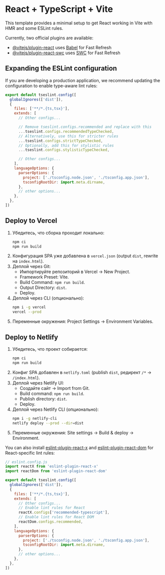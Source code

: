 # React + TypeScript + Vite

This template provides a minimal setup to get React working in Vite with HMR and some ESLint rules.

Currently, two official plugins are available:

- [@vitejs/plugin-react](https://github.com/vitejs/vite-plugin-react/blob/main/packages/plugin-react) uses [Babel](https://babeljs.io/) for Fast Refresh
- [@vitejs/plugin-react-swc](https://github.com/vitejs/vite-plugin-react/blob/main/packages/plugin-react-swc) uses [SWC](https://swc.rs/) for Fast Refresh

## Expanding the ESLint configuration

If you are developing a production application, we recommend updating the configuration to enable type-aware lint rules:

```js
export default tseslint.config([
  globalIgnores(['dist']),
  {
    files: ['**/*.{ts,tsx}'],
    extends: [
      // Other configs...

      // Remove tseslint.configs.recommended and replace with this
      ...tseslint.configs.recommendedTypeChecked,
      // Alternatively, use this for stricter rules
      ...tseslint.configs.strictTypeChecked,
      // Optionally, add this for stylistic rules
      ...tseslint.configs.stylisticTypeChecked,

      // Other configs...
    ],
    languageOptions: {
      parserOptions: {
        project: ['./tsconfig.node.json', './tsconfig.app.json'],
        tsconfigRootDir: import.meta.dirname,
      },
      // other options...
    },
  },
])
```

## Deploy to Vercel

1. Убедитесь, что сборка проходит локально:
   ```bash
   npm ci
   npm run build
   ```
2. Конфигурация SPA уже добавлена в `vercel.json` (output `dist`, rewrite на `index.html`).
3. Деплой через Git:
   - Импортируйте репозиторий в Vercel → New Project.
   - Framework Preset: Vite.
   - Build Command: `npm run build`.
   - Output Directory: `dist`.
   - Deploy.
4. Деплой через CLI (опционально):
   ```bash
   npm i -g vercel
   vercel --prod
   ```
5. Переменные окружения: Project Settings → Environment Variables.


## Deploy to Netlify

1. Убедитесь, что проект собирается:
   ```bash
   npm ci
   npm run build
   ```
2. Конфиг SPA добавлен в `netlify.toml` (publish `dist`, редирект `/*` → `/index.html`).
3. Деплой через Netlify UI:
   - Создайте сайт → Import from Git.
   - Build command: `npm run build`.
   - Publish directory: `dist`.
   - Deploy.
4. Деплой через Netlify CLI (опционально):
   ```bash
   npm i -g netlify-cli
   netlify deploy --prod --dir=dist
   ```
5. Переменные окружения: Site settings → Build & deploy → Environment.


You can also install [eslint-plugin-react-x](https://github.com/Rel1cx/eslint-react/tree/main/packages/plugins/eslint-plugin-react-x) and [eslint-plugin-react-dom](https://github.com/Rel1cx/eslint-react/tree/main/packages/plugins/eslint-plugin-react-dom) for React-specific lint rules:

```js
// eslint.config.js
import reactX from 'eslint-plugin-react-x'
import reactDom from 'eslint-plugin-react-dom'

export default tseslint.config([
  globalIgnores(['dist']),
  {
    files: ['**/*.{ts,tsx}'],
    extends: [
      // Other configs...
      // Enable lint rules for React
      reactX.configs['recommended-typescript'],
      // Enable lint rules for React DOM
      reactDom.configs.recommended,
    ],
    languageOptions: {
      parserOptions: {
        project: ['./tsconfig.node.json', './tsconfig.app.json'],
        tsconfigRootDir: import.meta.dirname,
      },
      // other options...
    },
  },
])
```

